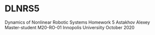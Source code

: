 # DLNRS5
Dynamics of Nonlinear Robotic Systems 
Homework 5
Astakhov Alexey
Master-student
M20-RO-01
Innopolis Universiity
October 2020
